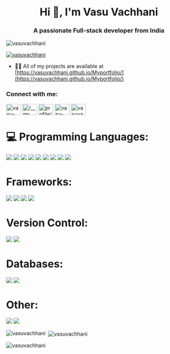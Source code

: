 <h1 align="center">Hi 👋, I'm Vasu Vachhani</h1>
<h3 align="center">A passionate Full-stack developer from India</h3>

<p align="left"> <img src="https://komarev.com/ghpvc/?username=vasuvachhani&label=Profile%20views&color=0e75b6&style=flat" alt="vasuvachhani" /> </p>

<p align="left"> <a href="https://github.com/ryo-ma/github-profile-trophy"><img src="https://github-profile-trophy.vercel.app/?username=vasuvachhani" alt="vasuvachhani" /></a> </p>

- 👨‍💻 All of my projects are available at [https://vasuvachhani.github.io/Myportfolio/](https://vasuvachhani.github.io/Myportfolio/)

<h3 align="left">Connect with me:</h3>
<p align="left">
<a href="https://linkedin.com/in/vasu-vachhani-2798881b9/" target="blank"><img align="center" src="https://raw.githubusercontent.com/rahuldkjain/github-profile-readme-generator/master/src/images/icons/Social/linked-in-alt.svg" alt="vasu-vachhani-2798881b9/" height="30" width="40" /></a>
<a href="https://instagram.com//__mr___vasu/" target="blank"><img align="center" src="https://raw.githubusercontent.com/rahuldkjain/github-profile-readme-generator/master/src/images/icons/Social/instagram.svg" alt="/__mr___vasu/" height="30" width="40" /></a>
<a href="https://www.hackerrank.com/profile/vasuvachhani2004" target="blank"><img align="center" src="https://raw.githubusercontent.com/rahuldkjain/github-profile-readme-generator/master/src/images/icons/Social/hackerrank.svg" alt="profile/vasuvachhani2004" height="30" width="40" /></a>
<a href="https://www.leetcode.com/vasu-vachhani/" target="blank"><img align="center" src="https://raw.githubusercontent.com/rahuldkjain/github-profile-readme-generator/master/src/images/icons/Social/leet-code.svg" alt="vasu-vachhani/" height="30" width="40" /></a>
<a href="https://auth.geeksforgeeks.org/user/vasuvachhani2004" target="blank"><img align="center" src="https://raw.githubusercontent.com/rahuldkjain/github-profile-readme-generator/master/src/images/icons/Social/geeks-for-geeks.svg" alt="vasuvachhani2004" height="30" width="40" /></a>
</p>

# 💻 Programming Languages:
<img src="https://img.shields.io/badge/c%20-%2300599C.svg?&style=for-the-badge&logo=c&logoColor=white"/> <img src="https://img.shields.io/badge/c++%20-%2300599C.svg?&style=for-the-badge&logo=c%2B%2B&ogoColor=white"/> <img src="https://img.shields.io/badge/html5%20-%23E34F26.svg?&style=for-the-badge&logo=html5&logoColor=white"/> <img src="https://img.shields.io/badge/css3%20-%231572B6.svg?&style=for-the-badge&logo=css3&logoColor=white"/> <img src="https://img.shields.io/badge/javascript%20-%23323330.svg?&style=for-the-badge&logo=javascript&logoColor=%23F7DF1E"/> <img src="https://img.shields.io/badge/python%20-%2314354C.svg?&style=for-the-badge&logo=python&logoColor=white"/> <img src="https://img.shields.io/badge/php-%23777BB4.svg?&style=for-the-badge&logo=php&logoColor=white"/> <img src="https://img.shields.io/badge/java-%23ED8B00.svg?&style=for-the-badge&logo=java&logoColor=white"/> <img src="https://img.shields.io/badge/node.js%20-%2343853D.svg?&style=for-the-badge&logo=node.js&logoColor=white"/>

# Frameworks:
<img src="https://img.shields.io/badge/bootstrap%20-%23563D7C.svg?&style=for-the-badge&logo=bootstrap&logoColor=white"/> <img src="https://img.shields.io/badge/react%20-%2320232a.svg?&style=for-the-badge&logo=react&logoColor=%2361DAFB"/> <img src="https://img.shields.io/badge/express.js%20-%23404d59.svg?&style=for-the-badge"/> <img src="https://img.shields.io/badge/tailwindcss%20-%2338B2AC.svg?&style=for-the-badge&logo=tailwind-css&logoColor=white"/>

# Version Control:
<img src="https://img.shields.io/badge/git%20-%23F05033.svg?&style=for-the-badge&logo=git&logoColor=white"/> <img src="https://img.shields.io/badge/github%20-%23121011.svg?&style=for-the-badge&logo=github&logoColor=white"/>

# Databases:
<img src="https://img.shields.io/badge/mysql-%2300f.svg?&style=for-the-badge&logo=mysql&logoColor=white"/> <img src ="https://img.shields.io/badge/MongoDB-%234ea94b.svg?&style=for-the-badge&logo=mongodb&logoColor=white"/>

# Other:
<img src="https://img.shields.io/badge/Jupyter%20-%23F37626.svg?&style=for-the-badge&logo=Jupyter&logoColor=white" /> <img src="https://img.shields.io/badge/-Arduino-00979D?style=for-the-badge&logo=Arduino&logoColor=white"/>


<p><img align="left" src="https://github-readme-stats.vercel.app/api/top-langs?username=vasuvachhani&show_icons=true&locale=en&layout=compact" alt="vasuvachhani" /></p>

<p>&nbsp;<img align="center" src="https://github-readme-stats.vercel.app/api?username=vasuvachhani&show_icons=true&locale=en" alt="vasuvachhani" /></p>

<p><img align="center" src="https://github-readme-streak-stats.herokuapp.com/?user=vasuvachhani&" alt="vasuvachhani" /></p>
